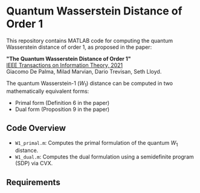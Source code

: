 # Quantum Wasserstein Distance of Order 1

This repository contains MATLAB code for computing the quantum Wasserstein distance of order 1, as proposed in the paper:

**"The Quantum Wasserstein Distance of Order 1"**  
[IEEE Transactions on Information Theory, 2021](https://ieeexplore.ieee.org/document/9420734)  
Giacomo De Palma, Milad Marvian, Dario Trevisan, Seth Lloyd.

The quantum Wasserstein-1 $(W_1)$ distance can be computed in two mathematically equivalent forms:
- Primal form (Definition 6 in the paper)
- Dual form (Proposition 9 in the paper)

## Code Overview

- `W1_primal.m`: Computes the primal formulation of the quantum $W_1$ distance.
- `W1_dual.m`: Computes the dual formulation using a semidefinite program (SDP) via CVX.

## Requirements
